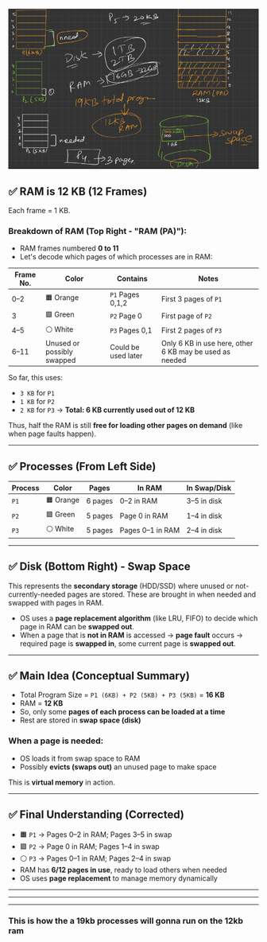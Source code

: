 ![image-2](./image-2.png)


## ✅ RAM is 12 KB (12 Frames)

Each frame = 1 KB.

### Breakdown of RAM (Top Right - "RAM (PA)"):

* RAM frames numbered **0 to 11**
* Let's decode which pages of which processes are in RAM:

| Frame No. | Color                      | Contains            | Notes                                                   |
| --------- | -------------------------- | ------------------- | ------------------------------------------------------- |
| 0–2       | 🟧 Orange                  | `P1` Pages 0,1,2    | First 3 pages of `P1`                                   |
| 3         | 🟩 Green                   | `P2` Page 0         | First page of `P2`                                      |
| 4–5       | ⚪ White                    | `P3` Pages 0,1      | First 2 pages of `P3`                                   |
| 6–11      | Unused or possibly swapped | Could be used later | Only 6 KB in use here, other 6 KB may be used as needed |

So far, this uses:

* `3 KB` for `P1`
* `1 KB` for `P2`
* `2 KB` for `P3`
  → **Total: 6 KB currently used out of 12 KB**

Thus, half the RAM is still **free for loading other pages on demand** (like when page faults happen).

---

## ✅ Processes (From Left Side)

| Process | Color     | Pages   | In RAM           | In Swap/Disk |
| ------- | --------- | ------- | ---------------- | ------------ |
| `P1`    | 🟧 Orange | 6 pages | 0–2 in RAM       | 3–5 in disk  |
| `P2`    | 🟩 Green  | 5 pages | Page 0 in RAM    | 1–4 in disk  |
| `P3`    | ⚪ White   | 5 pages | Pages 0–1 in RAM | 2–4 in disk  |

---

## ✅ Disk (Bottom Right) - Swap Space

This represents the **secondary storage** (HDD/SSD) where unused or not-currently-needed pages are stored. These are brought in when needed and swapped with pages in RAM.

* OS uses a **page replacement algorithm** (like LRU, FIFO) to decide which page in RAM can be **swapped out**.
* When a page that is **not in RAM** is accessed → **page fault** occurs → required page is **swapped in**, some current page is **swapped out**.

---

## ✅ Main Idea (Conceptual Summary)

* Total Program Size = `P1 (6KB) + P2 (5KB) + P3 (5KB)` = **16 KB**
* RAM = **12 KB**
* So, only some **pages of each process can be loaded at a time**
* Rest are stored in **swap space (disk)**

### When a page is **needed**:

* OS loads it from swap space to RAM
* Possibly **evicts (swaps out)** an unused page to make space

This is **virtual memory** in action.

---

## ✅ Final Understanding (Corrected)

* 🟧 `P1` → Pages 0–2 in RAM; Pages 3–5 in swap
* 🟩 `P2` → Page 0 in RAM; Pages 1–4 in swap
* ⚪ `P3` → Pages 0–1 in RAM; Pages 2–4 in swap
* RAM has **6/12 pages in use**, ready to load others when needed
* OS uses **page replacement** to manage memory dynamically



---
---
---



### This is how the a 19kb processes will gonna run on the 12kb ram 